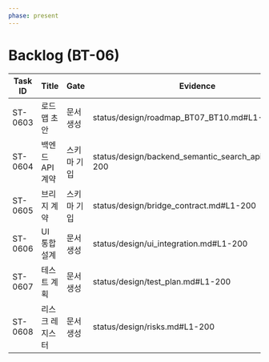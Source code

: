 ```yaml
---
phase: present
---
```


# Backlog (BT-06)

| Task ID | Title | Gate | Evidence |
|---|---|---|---|
| ST-0603 | 로드맵 초안 | 문서 생성 | status/design/roadmap_BT07_BT10.md#L1-200 |
| ST-0604 | 백엔드 API 계약 | 스키마 기입 | status/design/backend_semantic_search_api.yaml#L1-200 |
| ST-0605 | 브리지 계약 | 스키마 기입 | status/design/bridge_contract.md#L1-200 |
| ST-0606 | UI 통합 설계 | 문서 생성 | status/design/ui_integration.md#L1-200 |
| ST-0607 | 테스트 계획 | 문서 생성 | status/design/test_plan.md#L1-200 |
| ST-0608 | 리스크 레지스터 | 문서 생성 | status/design/risks.md#L1-200 |
